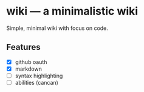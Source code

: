 # wiki &mdash; a minimalistic wiki

Simple, minimal wiki with focus on code.

## Features

  - [x] github oauth
  - [x] markdown
  - [ ] syntax highlighting
  - [ ] abilities (cancan)
